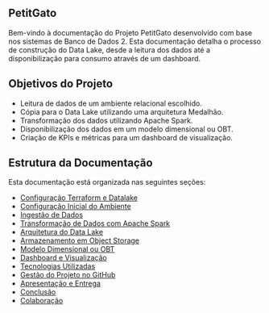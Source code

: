 ## PetitGato

Bem-vindo à documentação do Projeto PetitGato desenvolvido com base nos sistemas de Banco de Dados 2. Esta documentação detalha o processo de construção do Data Lake, desde a leitura dos dados até a disponibilização para consumo através de um dashboard.

## Objetivos do Projeto

- Leitura de dados de um ambiente relacional escolhido.
- Cópia para o Data Lake utilizando uma arquitetura Medalhão.
- Transformação dos dados utilizando Apache Spark.
- Disponibilização dos dados em um modelo dimensional ou OBT.
- Criação de KPIs e métricas para um dashboard de visualização.

## Estrutura da Documentação

Esta documentação está organizada nas seguintes seções:

- [Configuração Terraform e Datalake](azure-data-lake-terraform.md)
- [Configuração Inicial do Ambiente](environment_setup.md)
- [Ingestão de Dados](ingestion.md)
- [Transformação de Dados com Apache Spark](transformation.md)
- [Arquitetura do Data Lake](data_lake_architecture.md)
- [Armazenamento em Object Storage](object_storage.md)
- [Modelo Dimensional ou OBT](dimensional_model.md)
- [Dashboard e Visualização](dashboard.md)
- [Tecnologias Utilizadas](technologies.md)
- [Gestão do Projeto no GitHub](github_management.md)
- [Apresentação e Entrega](presentation_delivery.md)
- [Conclusão](conclusion.md)
- [Colaboração](team.md)
